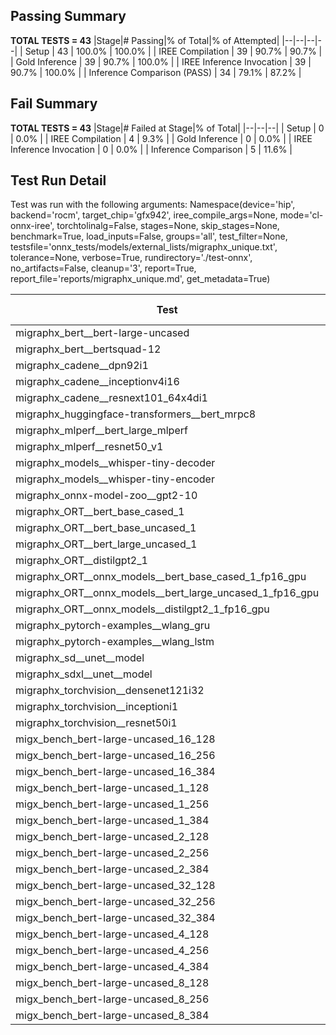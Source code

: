 ## Passing Summary

**TOTAL TESTS = 43**
|Stage|# Passing|% of Total|% of Attempted|
|--|--|--|--|
| Setup | 43 | 100.0% | 100.0% |
| IREE Compilation | 39 | 90.7% | 90.7% |
| Gold Inference | 39 | 90.7% | 100.0% |
| IREE Inference Invocation | 39 | 90.7% | 100.0% |
| Inference Comparison (PASS) | 34 | 79.1% | 87.2% |
## Fail Summary

**TOTAL TESTS = 43**
|Stage|# Failed at Stage|% of Total|
|--|--|--|
| Setup | 0 | 0.0% |
| IREE Compilation | 4 | 9.3% |
| Gold Inference | 0 | 0.0% |
| IREE Inference Invocation | 0 | 0.0% |
| Inference Comparison | 5 | 11.6% |
## Test Run Detail
Test was run with the following arguments:
Namespace(device='hip', backend='rocm', target_chip='gfx942', iree_compile_args=None, mode='cl-onnx-iree', torchtolinalg=False, stages=None, skip_stages=None, benchmark=True, load_inputs=False, groups='all', test_filter=None, testsfile='onnx_tests/models/external_lists/migraphx_unique.txt', tolerance=None, verbose=True, rundirectory='./test-onnx', no_artifacts=False, cleanup='3', report=True, report_file='reports/migraphx_unique.md', get_metadata=True)

| Test | Exit Status | Mean Benchmark Time (ms) | Notes |
|--|--|--|--|
| migraphx_bert__bert-large-uncased | PASS | 19.406518739372213 | |
| migraphx_bert__bertsquad-12 | compilation | None | |
| migraphx_cadene__dpn92i1 | PASS | 5.176303619518876 | |
| migraphx_cadene__inceptionv4i16 | PASS | 29.320813318109785 | |
| migraphx_cadene__resnext101_64x4di1 | PASS | 5.922658411388208 | |
| migraphx_huggingface-transformers__bert_mrpc8 | PASS | 7.136725884338374 | |
| migraphx_mlperf__bert_large_mlperf | Numerics | 28.209378586616364 | |
| migraphx_mlperf__resnet50_v1 | PASS | 4.767233613077503 | |
| migraphx_models__whisper-tiny-decoder | PASS | 39.94930156691493 | |
| migraphx_models__whisper-tiny-encoder | Numerics | 47.50203746759022 | |
| migraphx_onnx-model-zoo__gpt2-10 | compilation | None | |
| migraphx_ORT__bert_base_cased_1 | PASS | 118.67699688688542 | |
| migraphx_ORT__bert_base_uncased_1 | PASS | 116.28087249927273 | |
| migraphx_ORT__bert_large_uncased_1 | PASS | 528.8602263317443 | |
| migraphx_ORT__distilgpt2_1 | PASS | 69.55473630320436 | |
| migraphx_ORT__onnx_models__bert_base_cased_1_fp16_gpu | Numerics | 63.6545396648051 | |
| migraphx_ORT__onnx_models__bert_large_uncased_1_fp16_gpu | Numerics | 332.5904256683619 | |
| migraphx_ORT__onnx_models__distilgpt2_1_fp16_gpu | Numerics | 34.17050251543211 | |
| migraphx_pytorch-examples__wlang_gru | PASS | 18.81336819281353 | |
| migraphx_pytorch-examples__wlang_lstm | PASS | 9.451625086412783 | |
| migraphx_sd__unet__model | import_model | None | |
| migraphx_sdxl__unet__model | import_model | None | |
| migraphx_torchvision__densenet121i32 | PASS | 17.879714701537633 | |
| migraphx_torchvision__inceptioni1 | PASS | 4.9262163914481745 | |
| migraphx_torchvision__resnet50i1 | PASS | 3.163058863451687 | |
| migx_bench_bert-large-uncased_16_128 | PASS | 27.59515264038689 | |
| migx_bench_bert-large-uncased_16_256 | PASS | 39.21996340688093 | |
| migx_bench_bert-large-uncased_16_384 | PASS | 59.384413608414526 | |
| migx_bench_bert-large-uncased_1_128 | PASS | 12.026977283178992 | |
| migx_bench_bert-large-uncased_1_256 | PASS | 12.773829725555998 | |
| migx_bench_bert-large-uncased_1_384 | PASS | 19.391289165435374 | |
| migx_bench_bert-large-uncased_2_128 | PASS | 12.550788571388694 | |
| migx_bench_bert-large-uncased_2_256 | PASS | 19.5647726566811 | |
| migx_bench_bert-large-uncased_2_384 | PASS | 20.71309970679246 | |
| migx_bench_bert-large-uncased_32_128 | PASS | 37.84651408511164 | |
| migx_bench_bert-large-uncased_32_256 | PASS | 79.49774737008501 | |
| migx_bench_bert-large-uncased_32_384 | PASS | 122.40572855646151 | |
| migx_bench_bert-large-uncased_4_128 | PASS | 19.454491450839367 | |
| migx_bench_bert-large-uncased_4_256 | PASS | 21.079130446352533 | |
| migx_bench_bert-large-uncased_4_384 | PASS | 24.518585092810934 | |
| migx_bench_bert-large-uncased_8_128 | PASS | 21.10794043365979 | |
| migx_bench_bert-large-uncased_8_256 | PASS | 28.37979494264194 | |
| migx_bench_bert-large-uncased_8_384 | PASS | 35.79065103403991 | |
